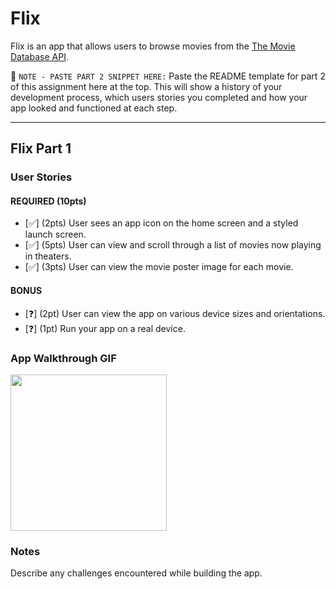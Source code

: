 # Flix

Flix is an app that allows users to browse movies from the [The Movie Database API](http://docs.themoviedb.apiary.io/#).

📝 `NOTE - PASTE PART 2 SNIPPET HERE:` Paste the README template for part 2 of this assignment here at the top. This will show a history of your development process, which users stories you completed and how your app looked and functioned at each step.

---

## Flix Part 1

### User Stories

#### REQUIRED (10pts)
- [✅] (2pts) User sees an app icon on the home screen and a styled launch screen.
- [✅] (5pts) User can view and scroll through a list of movies now playing in theaters.
- [✅] (3pts) User can view the movie poster image for each movie.

#### BONUS
- [❓] (2pt) User can view the app on various device sizes and orientations.
- [❓] (1pt) Run your app on a real device.

### App Walkthrough GIF
<img src="https://github.com/harshad12patre/codepath-flix/codepath-flix.gif" width=250><br>

### Notes
Describe any challenges encountered while building the app.
